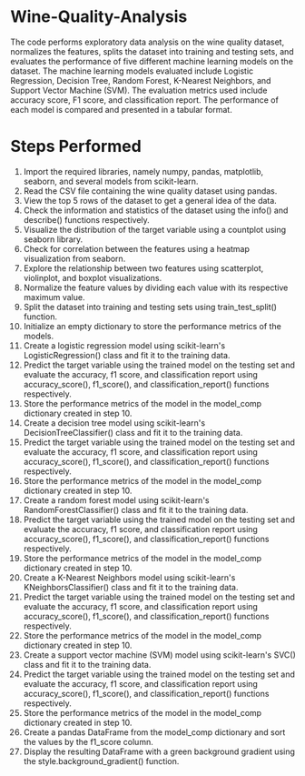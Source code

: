 # Wine-Quality-Analysis

The code performs exploratory data analysis on the wine quality dataset, normalizes the features, splits the dataset into training and testing sets, and evaluates the performance of five different machine learning models on the dataset. The machine learning models evaluated include Logistic Regression, Decision Tree, Random Forest, K-Nearest Neighbors, and Support Vector Machine (SVM). The evaluation metrics used include accuracy score, F1 score, and classification report. The performance of each model is compared and presented in a tabular format.

# Steps Performed

1. Import the required libraries, namely numpy, pandas, matplotlib, seaborn, and several models from scikit-learn.
2. Read the CSV file containing the wine quality dataset using pandas.
3. View the top 5 rows of the dataset to get a general idea of the data.
4. Check the information and statistics of the dataset using the info() and describe() functions respectively.
5. Visualize the distribution of the target variable using a countplot using seaborn library.
6. Check for correlation between the features using a heatmap visualization from seaborn.
7. Explore the relationship between two features using scatterplot, violinplot, and boxplot visualizations.
8. Normalize the feature values by dividing each value with its respective maximum value.
9. Split the dataset into training and testing sets using train_test_split() function.
10. Initialize an empty dictionary to store the performance metrics of the models.
11. Create a logistic regression model using scikit-learn's LogisticRegression() class and fit it to the training data.
12. Predict the target variable using the trained model on the testing set and evaluate the accuracy, f1 score, and classification report using accuracy_score(), f1_score(), and classification_report() functions respectively.
13. Store the performance metrics of the model in the model_comp dictionary created in step 10.
14. Create a decision tree model using scikit-learn's DecisionTreeClassifier() class and fit it to the training data.
15. Predict the target variable using the trained model on the testing set and evaluate the accuracy, f1 score, and classification report using accuracy_score(), f1_score(), and classification_report() functions respectively.
16. Store the performance metrics of the model in the model_comp dictionary created in step 10.
17. Create a random forest model using scikit-learn's RandomForestClassifier() class and fit it to the training data.
18. Predict the target variable using the trained model on the testing set and evaluate the accuracy, f1 score, and classification report using accuracy_score(), f1_score(), and classification_report() functions respectively.
19. Store the performance metrics of the model in the model_comp dictionary created in step 10.
20. Create a K-Nearest Neighbors model using scikit-learn's KNeighborsClassifier() class and fit it to the training data.
21. Predict the target variable using the trained model on the testing set and evaluate the accuracy, f1 score, and classification report using accuracy_score(), f1_score(), and classification_report() functions respectively.
22. Store the performance metrics of the model in the model_comp dictionary created in step 10.
23. Create a support vector machine (SVM) model using scikit-learn's SVC() class and fit it to the training data.
24. Predict the target variable using the trained model on the testing set and evaluate the accuracy, f1 score, and classification report using accuracy_score(), f1_score(), and classification_report() functions respectively.
25. Store the performance metrics of the model in the model_comp dictionary created in step 10.
26. Create a pandas DataFrame from the model_comp dictionary and sort the values by the f1_score column.
27. Display the resulting DataFrame with a green background gradient using the style.background_gradient() function.
